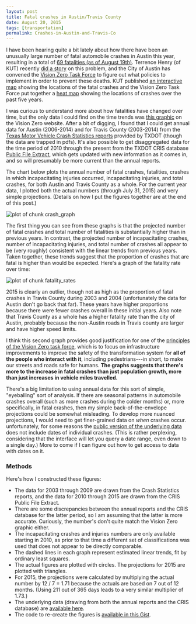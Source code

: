 ```yaml
---
layout: post
title: Fatal crashes in Austin/Travis County
date: August 20, 2015
tags: [transportation]
permalink: Crashes-in-Austin-and-Travis-Co
---
```


I have been hearing quite a bit lately about how there have been an unusually large number of fatal automobile crashes in Austin this year, resulting in a total of [69 fatalities (as of August 19th)](http://kxan.com/2015/08/19/southbound-i-35-closed-at-airport-blvd-after-fatal-crash/). Terrence Henry (of KUT) recently [did a story](http://kut.org/post/what-can-austin-do-stop-road-deaths) on this problem, and the City of Austin has convened the [Vision Zero Task Force](http://austintexas.gov/department/vision-zero-task-force) to figure out what policies to implement in order to prevent these deaths. KUT published [an interactive map](http://kut.org/post/map-austins-traffic-fatalities-so-far-2015) showing the locations of the fatal crashes and the Vision Zero Task Force put together a [heat map](http://austintexas.gov/sites/default/files/files/Imagine_Austin/VisionZero/CRASHES_allmodes_revised8_6_15.pdf) showing the locations of crashes over the past five years.

I was curious to understand more about how fatalities have changed over time, but the only data I could find on the time trends was [this graphic](http://austintexas.gov/sites/default/files/images/ImagineAustin/VisionZero/67_deaths_081115.png) on the Vision Zero website. After a bit of digging, I found that I could get annual data for Austin (2006-2014) and for Travis County (2003-2014) from the [Texas Motor Vehicle Crash Statistics reports](http://www.txdot.gov/government/enforcement/annual-summary.html) provided by TXDOT (though the data are trapped in pdfs). It's also possible to get disaggregated data for the time period of 2010 through the present from the TXDOT CRIS database [Public File Extract](http://www.txdot.gov/government/enforcement/data-access.html), which gets updated with new information as it comes in, and so will presumably be more current than the annual reports. 

The chart below plots the annual number of fatal crashes, fatalities, crashes in which incapacitating injuries occurred, incapacitating injuries, and total crashes, for both Austin and Travis County as a whole. For the current year data, I plotted both the actual numbers (through July 31, 2015) and very simple projections. (Details on how I put the figures together are at the end of this post.)

![plot of chunk crash_graph]({{site.url}}/figure/2015-08-20-Crashes-in-Austin-and-Travis-Co/crash_graph-1.png) 

The first thing you can see from these graphs is that the projected number of fatal crashes and total number of fatalities is substantially higher than in previous years. In contrast, the projected number of incapacitating crashes, number of incapacitating injuries, and total number of crashes all appear to be (very roughly) consistent with the linear trends from previous years. Taken together, these trends suggest that the proportion of crashes that are fatal is higher than would be expected. Here's a graph of the fatality rate over time:

![plot of chunk fatality_rates]({{site.url}}/figure/2015-08-20-Crashes-in-Austin-and-Travis-Co/fatality_rates-1.png) 

2015 is clearly an outlier, though not as high as the proportion of fatal crashes in Travis County during 2003 and 2004 (unfortunately the data for Austin don't go back that far). These years have higher proportions because there were fewer crashes overall in these initial years. Also note that Travis County as a whole has a higher fatality rate than the city of Austin, probably because the non-Austin roads in Travis county are larger and have higher speed limits.

I think this second graph provides good justification for one of the [principles of the Vision Zero task force](http://austintexas.gov/department/vision-zero-task-force), which is to focus on infrastructure improvements to improve the safety of the transformation system for __all of the people who interact with it__, including pedestrians---in short, to make our streets and roads safe for humans. __The graphs suggests that there's more to the increase in fatal crashes than just population growth, more than just increases in vehicle miles travelled.__

There's a big limitation to using annual data for this sort of simple, "eyeballing" sort of analysis. If there are seasonal patterns in automobile crashes overall (such as more crashes during the colder months) or, more specifically, in fatal crashes, then my simple back-of-the-envelope projections could be somewhat misleading. To develop more nuanced projections, I would need to get finer-grained data on _when_ crashes occur. unfortunately, for some reasons the [public version of the underlying data](http://www.txdot.gov/government/enforcement/data-access.html) does not include dates of individual crashes. (This is rather perplexing, considering that the interface will let you query a date range, even down to a single day.) More to come if I can figure out how to get access to data with dates on it.

### Methods

Here's how I constructed these figures:

* The data for 2003 through 2009 are drawn from the Crash Statistics reports, and the data for 2010 through 2015 are drawn from the CRIS Public File Extract. 
* There are some discrepancies between the annual reports and the CRIS database for the latter period, so I am assuming that the latter is more accurate. Curiously, the number's don't quite match the Vision Zero graphic either.
* The incapacitating crashes and injuries numbers are only available starting in 2010, as prior to that time a different set of classifications was used that does not appear to be directly comparable.
* The dashed lines in each graph represent estimated linear trends, fit by ordinary least squares. 
* The actual figures are plotted with circles. The projections for 2015 are plotted with triangles.
* For 2015, the projections were calculated by multiplying the actual number by 12 / 7 = 1.71 because the actuals are based on 7 out of 12 months. (Using 211 out of 365 days leads to a very similar multiplier of 1.73.)
* The underlying data (drawing from both the annual reports and the CRIS database) are [available here]({{site.url}}/data/Yearly_crash_data_Austin_and_Travis_County.csv). 
* The code to re-create the figures is [available in this Gist](https://gist.github.com/577ff8159bc0b0a58e61.git).
